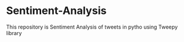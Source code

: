 # Sentiment-Analysis



This repository is Sentiment Analysis of tweets in pytho using Tweepy library
